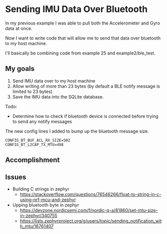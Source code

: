 # Sending IMU Data Over Bluetooth

In my previous example I was able to pull both the Accelerometer and Gyro data at once.

Now I want to write code that will allow me to send that data over bluetooth to my host machine.

I'll basically be combining code from example 25 and example2/ble_test.

## My goals

1. Send IMU data over to my host machine
2. Allow writing of more than 23 bytes (by default a BLE notify message is limited to 23 bytes)
3. Save the IMU data into the SQLite database.

Todo:
* Determine how to check if bluetooth device is connected before trying to send any notify messages

The new config lines I added to bump up the bluetooth message size.
```
CONFIG_BT_BUF_ACL_RX_SIZE=502
CONFIG_BT_L2CAP_TX_MTU=498
```
## Accomplishment

## Issues

* Building C strings in zephyr
  * https://stackoverflow.com/questions/76546266/float-to-string-in-c-using-nrf-mcu-and-zephyr
* Upping bluetooth byte in zephyr
  * https://devzone.nordicsemi.com/f/nordic-q-a/81860/set-mtu-size-in-zephyr/340755
  * https://lists.zephyrproject.org/g/users/topic/sending_notification_with_mtu/16761407